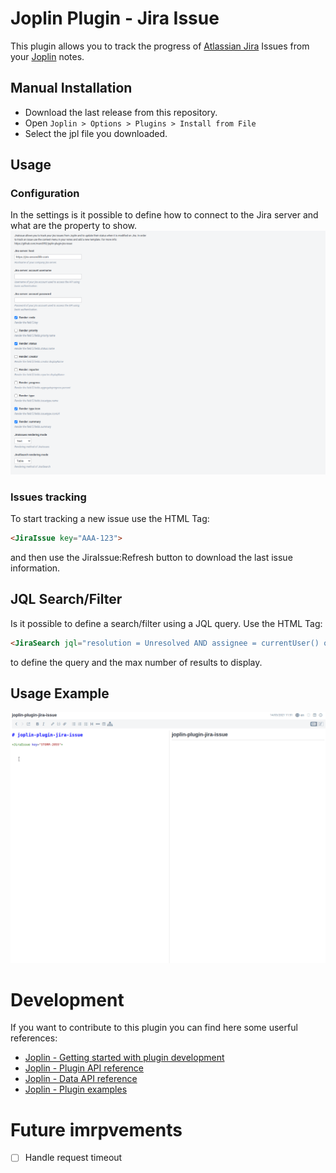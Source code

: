 # Joplin Plugin - Jira Issue

This plugin allows you to track the progress of [Atlassian Jira](https://www.atlassian.com/software/jira) Issues from your [Joplin](https://joplinapp.org/) notes.

## Manual Installation

- Download the last release from this repository.
- Open `Joplin > Options > Plugins > Install from File`
- Select the jpl file you downloaded.

## Usage
### Configuration
In the settings is it possible to define how to connect to the Jira server and what are the property to show.
![settings](./doc/settings.png)

### Issues tracking
To start tracking a new issue use the HTML Tag:
```md
<JiraIssue key="AAA-123">
```
and then use the JiraIssue:Refresh button to download the last issue information.

## JQL Search/Filter
Is it possible to define a search/filter using a JQL query. Use the HTML Tag:
```md
<JiraSearch jql="resolution = Unresolved AND assignee = currentUser() order by priority DESC" max="10"></JiraSearch>
```
to define the query and the max number of results to display.

## Usage Example
![Usage example](./doc/usage_example.gif)


# Development
If you want to contribute to this plugin you can find here some userful references:

- [Joplin - Getting started with plugin development](https://joplinapp.org/api/get_started/plugins/)
- [Joplin - Plugin API reference](https://joplinapp.org/api/references/plugin_api/classes/joplin.html)
- [Joplin - Data API reference](https://joplinapp.org/api/references/rest_api/)
- [Joplin - Plugin examples](https://github.com/laurent22/joplin/tree/dev/packages/app-cli/tests/support/plugins)


# Future imrpvements
- [ ] Handle request timeout
